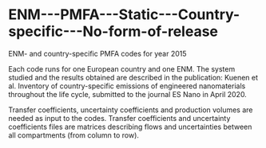 # ENM---PMFA---Static---Country-specific---No-form-of-release
ENM- and country-specific PMFA codes for year 2015

Each code runs for one European country and one ENM. The system studied and the results obtained are described in the publication: Kuenen et al. Inventory of country-specific emissions of engineered nanomaterials throughout the life cycle, submitted to the journal ES Nano in April 2020.

Transfer coefficients, uncertainty coefficients and production volumes are needed as input to the codes. 
Transfer coefficients and uncertainty coefficients files are matrices describing flows and uncertainties between all compartments (from column to row).
